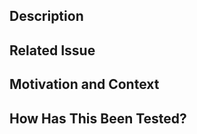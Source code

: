 ## Description
<!-- Describe your changes in detail -->

## Related Issue
<!-- This project only accepts pull requests related to open issues. -->
<!-- If suggesting a new feature or change, please discuss it in an issue first. -->
<!-- If fixing a bug, there should be an issue describing it with steps to reproduce. -->
<!-- Please link to the issue here: -->

## Motivation and Context
<!-- Why is this change required? What problem does it solve? -->
<!-- If it fixes an open issue, please link to the issue here. -->

## How Has This Been Tested?
<!-- Please describe in detail how you tested your changes. -->
<!-- Include details of your testing environment, and the tests you ran to -->
<!-- see how your change affects other areas of the code, etc. -->
